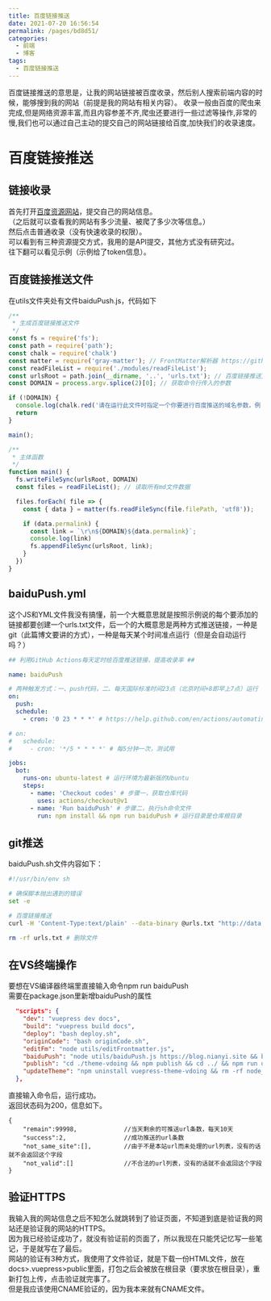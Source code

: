 ```yaml
---
title: 百度链接推送
date: 2021-07-20 16:56:54
permalink: /pages/bd8d51/
categories:
  - 前端
  - 博客
tags:
  - 百度链接推送
---
```

百度链接推送的意思是，让我的网站链接被百度收录，然后别人搜索前端内容的时候，能够搜到我的网站（前提是我的网站有相关内容）。
收录一般由百度的爬虫来完成,但是网络资源丰富,而且内容参差不齐,爬虫还要进行一些过滤等操作,非常的慢,我们也可以通过自己主动的提交自己的网站链接给百度,加快我们的收录速度。
# 百度链接推送

## 链接收录
首先打开[百度资源网站](https://ziyuan.baidu.com/dashboard/index)，提交自己的网站信息。   
（之后就可以查看我的网站有多少流量、被爬了多少次等信息。）  
然后点击普通收录（没有快速收录的权限）。   
可以看到有三种资源提交方式，我用的是API提交，其他方式没有研究过。  
往下翻可以看见示例（示例给了token信息）。  

## 百度链接推送文件
在utils文件夹处有文件baiduPush.js，代码如下
```js
/** 
 * 生成百度链接推送文件
 */
const fs = require('fs');
const path = require('path');
const chalk = require('chalk')
const matter = require('gray-matter'); // FrontMatter解析器 https://github.com/jonschlinkert/gray-matter
const readFileList = require('./modules/readFileList');
const urlsRoot = path.join(__dirname, '..', 'urls.txt'); // 百度链接推送文件
const DOMAIN = process.argv.splice(2)[0]; // 获取命令行传入的参数

if (!DOMAIN) {
  console.log(chalk.red('请在运行此文件时指定一个你要进行百度推送的域名参数，例：node utils/baiduPush.js https://blog.nianyi.site'))
  return
}

main();

/**
 * 主体函数
 */
function main() {
  fs.writeFileSync(urlsRoot, DOMAIN)
  const files = readFileList(); // 读取所有md文件数据

  files.forEach( file => {
    const { data } = matter(fs.readFileSync(file.filePath, 'utf8')); 

    if (data.permalink) {
      const link = `\r\n${DOMAIN}${data.permalink}`;
      console.log(link)
      fs.appendFileSync(urlsRoot, link);
    }
  })
}

```

## baiduPush.yml
这个JS和YML文件我没有搞懂，前一个大概意思就是按照示例说的每个要添加的链接都要创建一个urls.txt文件，后一个的大概意思是两种方式推送链接，一种是git（此篇博文要讲的方式），一种是每天某个时间准点运行（但是会自动运行吗？）

```yml
## 利用GitHub Actions每天定时给百度推送链接，提高收录率 ##

name: baiduPush

# 两种触发方式：一、push代码，二、每天国际标准时间23点（北京时间+8即早上7点）运行
on:
  push:
  schedule:
    - cron: '0 23 * * *' # https://help.github.com/en/actions/automating-your-workflow-with-github-actions/events-that-trigger-workflows#scheduled-events-schedule

# on:
#   schedule:
#     - cron: '*/5 * * * *' # 每5分钟一次，测试用

jobs:
  bot:
    runs-on: ubuntu-latest # 运行环境为最新版的Ubuntu
    steps:
      - name: 'Checkout codes' # 步骤一，获取仓库代码
        uses: actions/checkout@v1
      - name: 'Run baiduPush' # 步骤二，执行sh命令文件
        run: npm install && npm run baiduPush # 运行目录是仓库根目录
```
## git推送
baiduPush.sh文件内容如下：  
```sh
#!/usr/bin/env sh

# 确保脚本抛出遇到的错误
set -e

# 百度链接推送
curl -H 'Content-Type:text/plain' --data-binary @urls.txt "http://data.zz.baidu.com/urls?site=https://blog.nianyi.site&token=g8VHLoQT540HldlP"     #此处使用了token信息

rm -rf urls.txt # 删除文件
```

## 在VS终端操作
要想在VS编译器终端里直接输入命令npm run baiduPush  
需要在package.json里新增baiduPush的属性    
```json
  "scripts": {
    "dev": "vuepress dev docs",
    "build": "vuepress build docs",
    "deploy": "bash deploy.sh",
    "originCode": "bash originCode.sh",
    "editFm": "node utils/editFrontmatter.js",
    "baiduPush": "node utils/baiduPush.js https://blog.nianyi.site && bash baiduPush.sh",       //这里要替换为自己的网站
    "publish": "cd ./theme-vdoing && npm publish && cd ../ && npm run updateTheme",
    "updateTheme": "npm uninstall vuepress-theme-vdoing && rm -rf node_modules && npm i && npm i vuepress-theme-vdoing -D"
  },
```
直接输入命令后，运行成功。   
返回状态码为200，信息如下。   

    {
        "remain":99998,             //当天剩余的可推送url条数，每天10天
        "success":2,                //成功推送的url条数
        "not_same_site":[],         //由于不是本站url而未处理的url列表，没有的话就不会返回这个字段
        "not_valid":[]              //不合法的url列表，没有的话就不会返回这个字段
    }

## 验证HTTPS
我输入我的网站信息之后不知怎么就跳转到了验证页面，不知道到底是验证我的网站还是验证我的网站的HTTPS。   
因为我已经验证成功了，就没有验证前的页面了，所以我现在只能凭记忆写一些笔记，于是就写在了最后。   
网站的验证有3种方式，我使用了文件验证，就是下载一份HTML文件，放在docs>.vuepress>public里面，打包之后会被放在根目录（要求放在根目录），重新打包上传，点击验证就完事了。   
但是我应该使用CNAME验证的，因为我本来就有CNAME文件。

